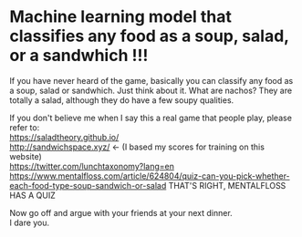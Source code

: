 # Machine learning model that classifies any food as a soup, salad, or a sandwhich !!!

If you have never heard of the game, basically you can classify any food as a soup, salad or sandwhich.
Just think about it. What are nachos? They are totally a salad, although they do have a few soupy qualities. </br>

If you don't believe me when I say this a real game that people play, please refer to: </br>
https://saladtheory.github.io/ </br>
http://sandwichspace.xyz/  <- (I based my scores for training on this website) </br>
https://twitter.com/lunchtaxonomy?lang=en </br>
https://www.mentalfloss.com/article/624804/quiz-can-you-pick-whether-each-food-type-soup-sandwich-or-salad  THAT'S RIGHT, MENTALFLOSS HAS A QUIZ </br>

Now go off and argue with your friends at your next dinner. </br>
I dare you.
